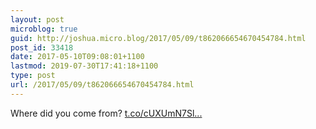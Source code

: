 ```yaml
---
layout: post
microblog: true
guid: http://joshua.micro.blog/2017/05/09/t862066654670454784.html
post_id: 33418
date: 2017-05-10T09:08:01+1100
lastmod: 2019-07-30T17:41:18+1100
type: post
url: /2017/05/09/t862066654670454784.html
---
```

Where did you come from? [t.co/cUXUmN7Sl...](https://t.co/cUXUmN7Sll)
